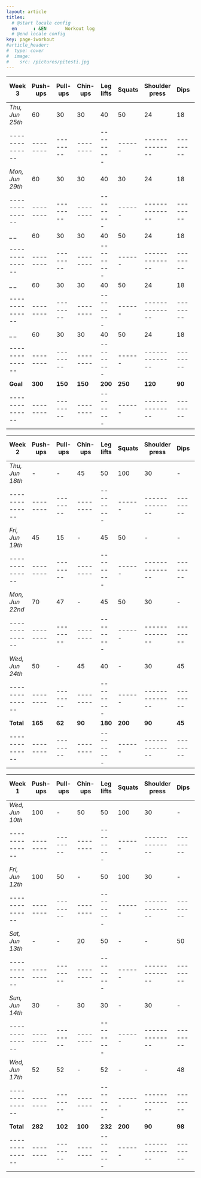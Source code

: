 ```yaml
---
layout: article
titles:
  # @start locale config
  en      : &EN       Workout log
  # @end locale config
key: page-iworkout
#article_header:
#  type: cover
#  image:
#    src: /pictures/pitesti.jpg
---
```

 
 | Week 3         | Push-ups | Pull-ups | Chin-ups | Leg lifts | Squats | Shoulder press | Dips     | Single leg DL  |
 | -------------- | -------- | -------- | -------- | --------- | ------ | -------------- | -------- | -------------- |
 |_Thu, Jun 25th_ | 60       |  30      |  30      | 40        | 50     | 24             | 18       | 20             |
 | -------------- | -------- | -------- | -------- | --------- | ------ | -------------- | -------- | -------------- |
 |_Mon, Jun 29th_ | 60       |  30      |  30      | 40        | 30     | 24             | 18       | -              |
 | -------------- | -------- | -------- | -------- | --------- | ------ | -------------- | -------- | -------------- |
 |_             _ | 60       |  30      |  30      | 40        | 50     | 24             | 18       | 20             |
 | -------------- | -------- | -------- | -------- | --------- | ------ | -------------- | -------- | -------------- |
 |_             _ | 60       |  30      |  30      | 40        | 50     | 24             | 18       | 20             |
 | -------------- | -------- | -------- | -------- | --------- | ------ | -------------- | -------- | -------------- |
 |_            _  | 60       |  30      |  30      | 40        | 50     | 24             | 18       | 20             |
 | -------------- | -------- | -------- | -------- | --------- | ------ | -------------- | -------- | -------------- |
 | **Goal**       | **300**  | **150**  | **150**  | **200**   | **250**| **120**        | **90**   | **95**         |
 | -------------- | -------- | -------- | -------- | --------- | ------ | -------------- | -------- | -------------- |

 | Week 2         | Push-ups | Pull-ups | Chin-ups | Leg lifts | Squats | Shoulder press | Dips     | Single leg DL  |
 | -------------- | -------- | -------- | -------- | --------- | ------ | -------------- | -------- | -------------- |
 |_Thu, Jun 18th_ | -        |  -       | 45       | 50        | 100    | 30             | -        | -              |
 | -------------- | -------- | -------- | -------- | --------- | ------ | -------------- | -------- | -------------- |
 |_Fri, Jun 19th_ | 45       | 15       | -        | 45        | 50     | -              | -        | 45             |
 | -------------- | -------- | -------- | -------- | --------- | ------ | -------------- | -------- | -------------- |
 |_Mon, Jun 22nd_ | 70       | 47       | -        | 45        | 50     | 30             | -        | -              |
 | -------------- | -------- | -------- | -------- | --------- | ------ | -------------- | -------- | -------------- |
 |_Wed, Jun 24th_ | 50       | -        | 45       | 40        | -      | 30             | 45       | 45             |
 | -------------- | -------- | -------- | -------- | --------- | ------ | -------------- | -------- | -------------- |
 | **Total**      | **165**  | **62**   | **90**   | **180**   | **200**| **90**         | **45**   | **90**         |
 | -------------- | -------- | -------- | -------- | --------- | ------ | -------------- | -------- | -------------- |

 | Week 1         | Push-ups | Pull-ups | Chin-ups | Leg lifts | Squats | Shoulder press | Dips     | Single leg DL  |
 | -------------- | -------- | -------- | -------- | --------- | ------ | -------------- | -------- | -------------- |
 |_Wed, Jun 10th_ | 100      | -        | 50       | 50        | 100    | 30             | -        | -              |
 | -------------- | -------- | -------- | -------- | --------- | ------ | -------------- | -------- | -------------- |
 |_Fri, Jun 12th_ | 100      | 50       | -        | 50        | 100    | 30             | -        | -              |
 | -------------- | -------- | -------- | -------- | --------- | ------ | -------------- | -------- | -------------- |
 |_Sat, Jun 13th_ | -        | -        | 20       | 50        | -      | -              | 50       | 50             |
 | -------------- | -------- | -------- | -------- | --------- | ------ | -------------- | -------- | -------------- |
 |_Sun, Jun 14th_ | 30       | -        | 30       | 30        | -      | 30             | -        | -              |
 | -------------- | -------- | -------- | -------- | --------- | ------ | -------------- | -------- | -------------- |
 |_Wed, Jun 17th_ | 52       | 52       | -        | 52        | -      | -              | 48       | 52             |
 | -------------- | -------- | -------- | -------- | --------- | ------ | -------------- | -------- | -------------- |
 | **Total**       | **282**  | **102**  | **100**  | **232**  | **200** | **90**         | **98**   | **102**        |
 | -------------- | -------- | -------- | -------- | --------- | ------ | -------------- | -------- | -------------- |
